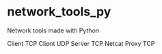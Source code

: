 # network_tools_py
Network tools made with Python

Client TCP
Client UDP
Server TCP
Netcat
Proxy TCP
